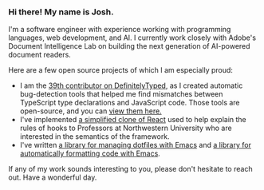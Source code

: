 ### Hi there! My name is Josh.

I'm a software engineer with experience working with programming languages, web development, and AI. I currently work closely with Adobe's Document Intelligence Lab on building the next generation of AI-powered document readers.

Here are a few open source projects of which I am especially proud:

- I am the [39th contributor on DefinitelyTyped](https://github.com/DefinitelyTyped/DefinitelyTyped/graphs/contributors), as I created automatic bug-detection tools that helped me find mismatches between TypeScript type declarations and JavaScript code. Those tools are open-source, and you can [view them here.](https://github.com/joshuaharry/jscontract)
- I've implemented [a simplified clone of React](https://github.com/joshuaharry/featherweight-react) used to help explain the rules of hooks to Professors at Northwestern University who are interested in the semantics of the framework.
- I've written [a library for managing dotfiles with Emacs](https://github.com/joshuaharry/homer) and [a library for automatically formatting code with Emacs](https://github.com/joshuaharry/efmt).

If any of my work sounds interesting to you, please don't hesitate to reach out. Have a wonderful day.

<!--
**joshuaharry/joshuaharry** is a ✨ _special_ ✨ repository because its `README.md` (this file) appears on your GitHub profile.

Here are some ideas to get you started:

- 🔭 I’m currently working on ...
- 🌱 I’m currently learning ...
- 👯 I’m looking to collaborate on ...
- 🤔 I’m looking for help with ...
- 💬 Ask me about ...
- 📫 How to reach me: ...
- 😄 Pronouns: ...
- ⚡ Fun fact: ...
-->
